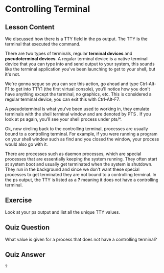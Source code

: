 # Controlling Terminal

## Lesson Content

We discussed how there is a TTY field in the ps output. The TTY is the terminal that executed the command.

There are two types of terminals, regular <b>terminal devices</b> and <b>pseudoterminal devices</b>. A regular terminal device is a native terminal device that you can type into and send output to your system, this sounds like the terminal application you've been launching to get to your shell, but it's not. 

We're gonna segue so you can see this action, go ahead and type Ctrl-Alt-F1 to get into TTY1 (the first virtual console), you'll notice how you don't have anything except the terminal, no graphics, etc. This is considered a regular terminal device, you can exit this with Ctrl-Alt-F7. 

A pseudoterminal is what you've been used to working in, they emulate terminals with the shell terminal window and are denoted by PTS . If you look at ps again, you'll see your shell process under pts/*.

Ok, now circling back to the controlling terminal, processes are usually bound to a controlling terminal. For example, if you were running a program on your shell window such as find and you closed the window, your process would also go with it. 

There are processes such as daemon processes, which are special processes that are essentially keeping the system running. They often start at system boot and usually get terminated when the system is shutdown. They run in the background and since we don't want these special processes to get terminated they are not bound to a controlling terminal. In the ps output, the TTY is listed as a <b>?</b> meaning it does not have a controlling terminal.

## Exercise

Look at your ps output and list all the unique TTY values.

## Quiz Question

What value is given for a process that does not have a controlling terminal?

## Quiz Answer

?
